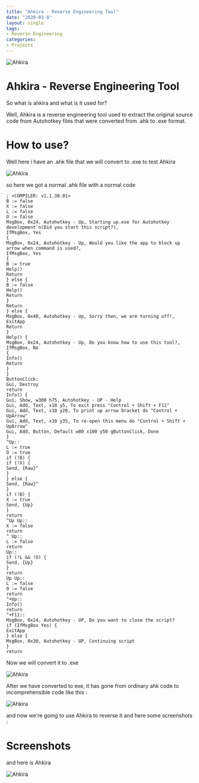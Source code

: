 ```yaml
---
title: "Ahkira - Reverse Engineering Tool"
date: "2020-03-8"
layout: single
tags:
- Reverse Engineering
categories:
- Projects
---
```


![Ahkira](https://d.top4top.io/p_15282i9pl1.jpg)

# Ahkira - Reverse Engineering Tool

So what is ahkira and what is it used for?

Well, Ahkira is a reverse engineering tool used to extract the original source code from Autohotkey files that were converted from .ahk to .exe format.
 
 # How to use?

Well here i have an .ahk file that we will convert to .exe to test Ahkira

![Ahkira](https://k.top4top.io/p_1528vl26l1.png)

so here we got a normal .ahk file with a normal code 

```ahk
; <COMPILER: v1.1.30.01>
B := false
X := false
L := false
O := false
MsgBox, 0x24, Autohotkey - Up, Starting up.exe for Autohotkey development`n(Did you start this script?),
IfMsgBox, Yes
{
MsgBox, 0x24, Autohotkey - Up, Would you like the app to block up arrow when command is used?,
IfMsgBox, Yes
{
B := true
Help()
Return
} else {
B := false
Help()
Return
}
Return
} else {
MsgBox, 0x40, Autohotkey - Up, Sorry then, we are turning off!,
ExitApp
Return
}
Help() {
MsgBox, 0x24, Autohotkey - Up, Do you know how to use this tool?,
IfMsgBox, No
{
Info()
Return
}
}
ButtonClick:
Gui, Destroy
return
Info() {
Gui, Show, w300 h75, Autohotkey - UP - Help
Gui, Add, Text, x10 y5, To exit press "Control + Shift + F11"
Gui, Add, Text, x10 y20, To print up arrow bracket do "Control + UpArrow"
Gui, Add, Text, x10 y35, To re-open this menu do "Control + Shift + UpArrow"
Gui, Add, Button, Default w80 x100 y50 gButtonClick, Done
}
^Up::
L := true
O := true
if (!B) {
if (!X) {
Send, {Raw}^
}
} else {
Send, {Raw}^
}
if (!B) {
X := true
Send, {Up}
}
return
^Up Up::
X := false
return
^ Up::
L := false
return
Up::
if (!L && !O) {
Send, {Up}
}
return
Up Up::
L := false
O := false
return
^+Up::
Info()
return
^+F11::
MsgBox, 0x24, Autohotkey - UP, Do you want to close the script?
if (IfMsgBox Yes) {
ExitApp
} else {
MsgBox, 0x30, Autohotkey - UP, Continuing script
}
return
```
Now we will convert it to .exe

![Ahkira](https://a.top4top.io/p_1528lavdm1.png)

After we have converted to exe, it has gone from ordinary ahk code to incomprehensible code like this :

![Ahkira](https://c.top4top.io/p_1528vo1791.png)

and now we're going to use Ahkira to reverse it
and here some screenshots :
 # Screenshots
 and here is Ahkira 
 
 ![Ahkira](https://g.top4top.io/p_1528qh4a41.png)








